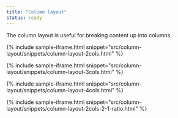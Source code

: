 ```yaml
---
title: "Column layout"
status: ready
---
```


The column layout is useful for breaking content up into columns.

{% include sample-iframe.html snippet="src/column-layout/snippets/column-layout-2cols.html" %}

{% include sample-iframe.html snippet="src/column-layout/snippets/column-layout-3cols.html" %}

{% include sample-iframe.html snippet="src/column-layout/snippets/column-layout-4cols.html" %}

{% include sample-iframe.html snippet="src/column-layout/snippets/column-layout-2cols-2-1-ratio.html" %}

